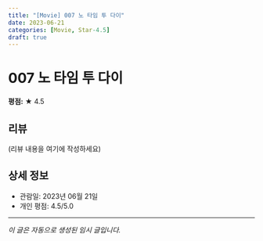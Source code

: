 ```yaml
---
title: "[Movie] 007 노 타임 투 다이"
date: 2023-06-21
categories: [Movie, Star-4.5]
draft: true
---
```


# 007 노 타임 투 다이

**평점:** ★ 4.5

## 리뷰

(리뷰 내용을 여기에 작성하세요)

## 상세 정보

- 관람일: 2023년 06월 21일
- 개인 평점: 4.5/5.0

---

*이 글은 자동으로 생성된 임시 글입니다.*

